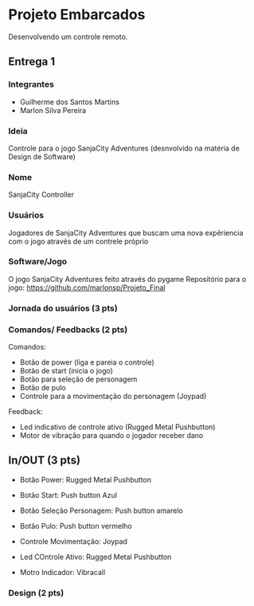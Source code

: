 # Projeto Embarcados

Desenvolvendo um controle remoto.

## Entrega 1

### Integrantes

- Guilherme dos Santos Martins
- Marlon Silva Pereira

### Ideia

Controle para o jogo SanjaCity Adventures (desnvolvido na matéria de Design de Software)

### Nome

SanjaCity Controller

### Usuários 

Jogadores de SanjaCity Adventures que buscam uma nova expêriencia com o jogo através de um contrele próprio

### Software/Jogo 

O jogo SanjaCity Adventures feito através do pygame
Repositório para o jogo: https://github.com/marlonsp/Projeto_Final

### Jornada do usuários (3 pts)

<!-- Descreva ao menos duas jornadas de usuários distintos, é para caprichar! -->

### Comandos/ Feedbacks (2 pts)

Comandos:

- Botão de power (liga e pareia o controle)
- Botão de start (inicia o jogo)
- Botão para seleção de personagem
- Botão de pulo
- Controle para a movimentação do personagem (Joypad)

Feedback:

- Led indicativo de controle ativo (Rugged Metal Pushbutton)
- Motor de vibração para quando o jogador receber dano

## In/OUT (3 pts)

- Botão Power: Rugged Metal Pushbutton
- Botão Start: Push button Azul
- Botão Seleção Personagem: Push button amarelo
- Botão Pulo: Push button vermelho
- Controle Movimentação: Joypad

- Led COntrole Ativo: Rugged Metal Pushbutton
- Motro Indicador: Vibracall

### Design (2 pts)

<!--
Faca um esboco de como seria esse controle (vai ter uma etapa que terão que detalhar melhor isso).
-->
